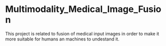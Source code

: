 # Multimodality_Medical_Image_Fusion
This project is related to fusion of medical input images in order to make it more suitable for humans an machines to undestand it.
